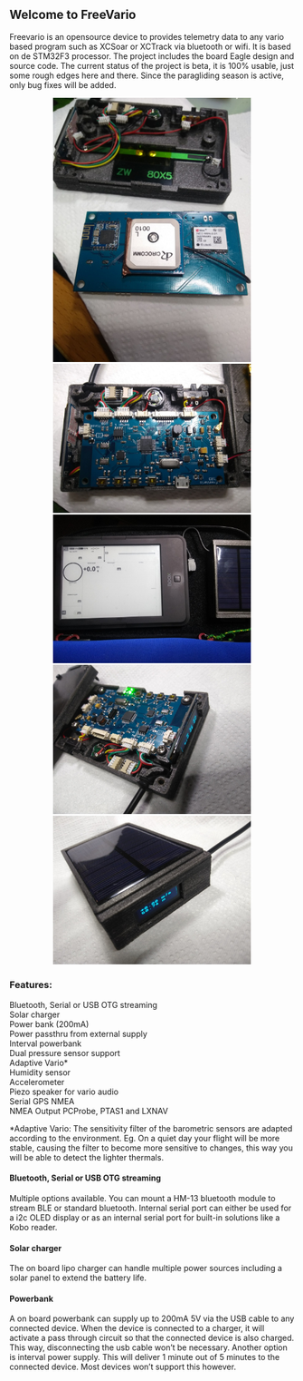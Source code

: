 ## Welcome to FreeVario

Freevario is an opensource device to provides telemetry data to any vario based program such as XCSoar or XCTrack via bluetooth or wifi. It is based on de STM32F3 processor. The project includes the board Eagle design and source code.
The current status of the project is beta, it is 100% usable, just some rough edges here and there. Since the paragliding season is active, only bug fixes will be added. 

<p align="center">
  <img src="Doc/IMG_20180330_141803771.jpg" width="350"/>
  <img src="Doc/IMG_20180330_142039618.jpg" width="350"/>
  <img src="Doc/IMG_20180330_142712066.jpg" width="350"/>
  <img src="Doc/IMG_20180402_114312719.jpg" width="350"/>
  <img src="Doc/IMG_20180402_114404188.jpg" width="350"/>
</p>

### Features:

Bluetooth, Serial or USB OTG streaming<br>
Solar charger <br>
Power bank (200mA) <br>
Power passthru from external supply <br>
Interval powerbank<br>
Dual pressure sensor support <br>
Adaptive Vario* <br>
Humidity sensor <br>
Accelerometer<br>
Piezo speaker for vario audio <br>
Serial GPS NMEA <br>
NMEA Output PCProbe, PTAS1 and LXNAV<br>

*Adaptive Vario: The sensitivity filter of the barometric sensors are adapted according to the environment. Eg. On a quiet day your flight will be more stable, causing the filter to become more sensitive to changes, this way you will be able to detect the lighter thermals.



#### Bluetooth, Serial or USB OTG streaming

Multiple options available. You can mount a HM-13 bluetooth module to stream BLE or standard bluetooth. Internal serial port can either be used for a i2c OLED display or as an internal serial port for built-in solutions like a Kobo reader.

#### Solar charger

The on board lipo charger can handle multiple power sources including a solar panel to extend the battery life.

#### Powerbank

A on board powerbank can supply up to 200mA 5V via the USB cable to any connected device. When the device is connected to a charger, it will activate a pass through circuit so that the connected device is also charged. This way, disconnecting the usb cable won’t be necessary.
Another option is interval power supply. This will deliver 1 minute out of 5 minutes to the connected device. Most devices won’t support this however.
